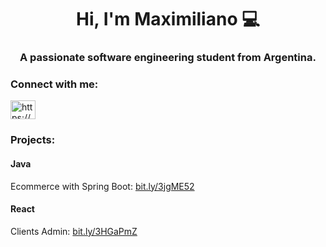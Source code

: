 <h1 align="center">Hi, I'm Maximiliano 💻</h1>
<h3 align="center">A passionate software engineering student from Argentina. </h3>


<h3 align="left">Connect with me:</h3>
<p align="left">
<a href="https://www.linkedin.com/in/maximiliano-rivero-zuin/" target="blank"><img align="center" src="https://raw.githubusercontent.com/rahuldkjain/github-profile-readme-generator/master/src/images/icons/Social/linked-in-alt.svg" alt="https://www.linkedin.com/in/maximiliano-rivero-zuin/" height="30" width="40" /></a>
</p>

<h3 align="left">Projects:</h3>

<h4 align="left">Java</h4>
Ecommerce with Spring Boot: <a href="bit.ly/3jgME52" target="blank"> bit.ly/3jgME52 </a>

<h4 align="left">React</h4>
Clients Admin: <a href="bit.ly/3HGaPmZ" target="blank">  bit.ly/3HGaPmZ  </a>
